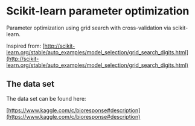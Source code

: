 # Scikit-learn parameter optimization

Parameter optimization using grid search with cross-validation via scikit-learn.

Inspired from: [http://scikit-learn.org/stable/auto_examples/model_selection/grid_search_digits.html](http://scikit-learn.org/stable/auto_examples/model_selection/grid_search_digits.html)

## The data set 

The data set can be found here:

[https://www.kaggle.com/c/bioresponse#description](https://www.kaggle.com/c/bioresponse#description)
